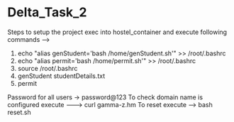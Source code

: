 # Delta_Task_2
Steps to setup the project exec into hostel_container and execute following commands --> 
1. echo "alias genStudent='bash /home/genStudent.sh'" >> /root/.bashrc
2. echo "alias permit='bash /home/permit.sh'" >> /root/.bashrc
3. source /root/.bashrc
4. genStudent studentDetails.txt     
5. permit

Password for all users -> password@123
To check domain name is configured execute ---> curl gamma-z.hm 
To reset execute --> bash reset.sh
